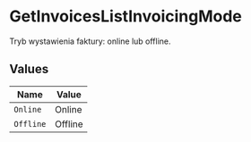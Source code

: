 # GetInvoicesListInvoicingMode

Tryb wystawienia faktury: online lub offline.


## Values

| Name      | Value     |
| --------- | --------- |
| `Online`  | Online    |
| `Offline` | Offline   |